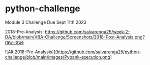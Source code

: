 # python-challenge
 Module 3 Challenge Due Sept 11th 2023

 2018-Pre-Analysis:
https://github.com/salvarenga25/week-2-DA/blob/main/VBA-Challenge/Screenshots/2018-Post-Analysis.png?raw=true

![Alt 2018-Pre-Analysis][(https://github.com/salvarenga25/python-challenge/blob/main/images/Pybank-execution.png]
  
